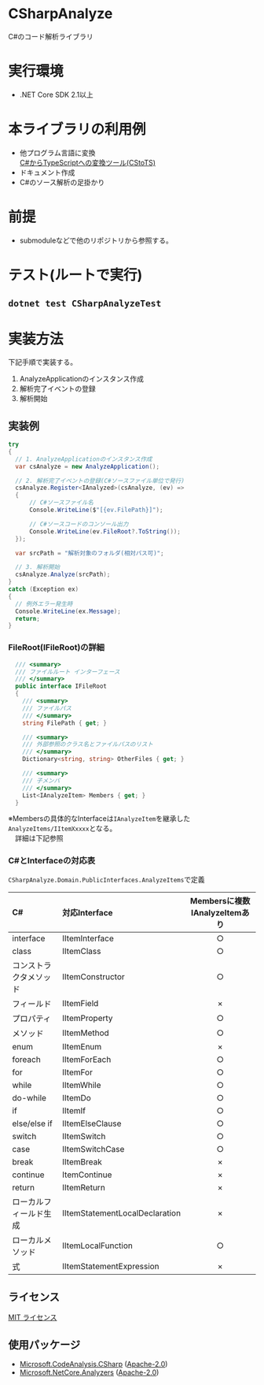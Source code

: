 # CSharpAnalyze
C#のコード解析ライブラリ

# 実行環境
* .NET Core SDK 2.1以上

# 本ライブラリの利用例
* 他プログラム言語に変換  
   [C#からTypeScriptへの変換ツール(CStoTS)](https://github.com/kazenetu/CStoTS)
* ドキュメント作成
* C#のソース解析の足掛かり

# 前提
* submoduleなどで他のリポジトリから参照する。

# テスト(ルートで実行)
## ```dotnet test CSharpAnalyzeTest```  

# 実装方法
下記手順で実装する。
1. AnalyzeApplicationのインスタンス作成
1. 解析完了イベントの登録
1. 解析開始

## 実装例
```csharp
try
{
  // 1. AnalyzeApplicationのインスタンス作成
  var csAnalyze = new AnalyzeApplication();

  // 2. 解析完了イベントの登録(C#ソースファイル単位で発行)
  csAnalyze.Register<IAnalyzed>(csAnalyze, (ev) =>
  {
      // C#ソースファイル名
      Console.WriteLine($"[{ev.FilePath}]");

      // C#ソースコードのコンソール出力
      Console.WriteLine(ev.FileRoot?.ToString());
  });

  var srcPath = "解析対象のフォルダ(相対パス可)";

  // 3. 解析開始
  csAnalyze.Analyze(srcPath);
}
catch (Exception ex)
{
  // 例外エラー発生時
  Console.WriteLine(ex.Message);
  return;
}
```

### FileRoot(IFileRoot)の詳細
```csharp
  /// <summary>
  /// ファイルルート インターフェース
  /// </summary>
  public interface IFileRoot
  {
    /// <summary>
    /// ファイルパス
    /// </summary>
    string FilePath { get; }

    /// <summary>
    /// 外部参照のクラス名とファイルパスのリスト
    /// </summary>
    Dictionary<string, string> OtherFiles { get; }

    /// <summary>
    /// 子メンバ
    /// </summary>
    List<IAnalyzeItem> Members { get; }
  }
```
※Membersの具体的なInterfaceは```IAnalyzeItem```を継承した```AnalyzeItems/IItemXxxxx```となる。  
　詳細は下記参照

### C#とInterfaceの対応表
```CSharpAnalyze.Domain.PublicInterfaces.AnalyzeItems```で定義  

|C#                   | 対応Interface                  | Membersに複数IAnalyzeItemあり |
|:--------------------|:-------------------------------|:----------------:|
|interface            | IItemInterface                 |        ○         |
|class                | IItemClass                     |        ○         |
|コンストラクタメソッド | IItemConstructor               |        ○         |
|フィールド            | IItemField                     |        ×         |
|プロパティ            | IItemProperty                  |        ○         |
|メソッド              | IItemMethod                    |        ○         |
|enum                 | IItemEnum                      |        ×         |
|foreach              | IItemForEach                   |        ○         |
|for                  | IItemFor                       |        ○         |
|while                | IItemWhile                     |        ○         |
|do-while             | IItemDo                        |        ○         |
|if                   | IItemIf                        |        ○         |
|else/else if         | IItemElseClause                |        ○         |
|switch               | IItemSwitch                    |        ○         |
|case                 | IItemSwitchCase                |        ○         |
|break                | IItemBreak                     |        ×         |
|continue             | ItemContinue                   |        ×         |
|return               | IItemReturn                    |        ×         |
|ローカルフィールド生成 | IItemStatementLocalDeclaration |        ×         |
|ローカルメソッド       | IItemLocalFunction             |        ○         |
|式                   | IItemStatementExpression       |        ×         |

## ライセンス
[MIT ライセンス](LICENSE)

## 使用パッケージ
* [Microsoft.CodeAnalysis.CSharp](https://www.nuget.org/packages/Microsoft.CodeAnalysis.CSharp/) ([Apache-2.0](https://github.com/dotnet/roslyn/blob/master/License.txt))
* [Microsoft.NetCore.Analyzers](https://www.nuget.org/packages/Microsoft.NetCore.Analyzers/) ([Apache-2.0](https://github.com/dotnet/roslyn-analyzers/blob/master/License.txt))



